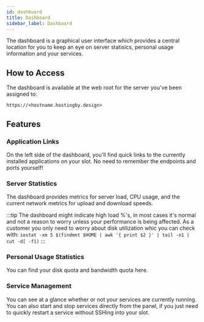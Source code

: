 ```yaml
---
id: dashboard
title: Dashboard
sidebar_label: Dashboard
---
```


The dashboard is a graphical user interface which provides a central location for you to keep an eye on server statisics, personal usage information and your services.

## How to Access

The dashboard is available at the web root for the server you've been assigned to:

`https://<hostname.hostingby.design>`

## Features

### Application Links

On the left side of the dashboard, you'll find quick links to the currently installed applications on your slot. No need to remember the endpoints and ports yourself!

### Server Statistics

The dashboard provides metrics for server load, CPU usage, and the current network metrics for upload and download speeds.

:::tip
The dashboard might indicate high load %'s, in most cases it's normal and not a reason to worry unless your performance is being affected. As a customer you only need to worry about disk utilization whic you can check with:
```iostat -xm 5 $(findmnt $HOME | awk '{ print $2 }' | tail -n1 | cut -d[ -f1)```
:::

### Personal Usage Statistics

You can find your disk quota and bandwidth quota here.

### Service Management

You can see at a glance whether or not your services are currently running. You can also start and stop services directly from the panel, if you just need to quickly restart a service without SSHing into your slot.

